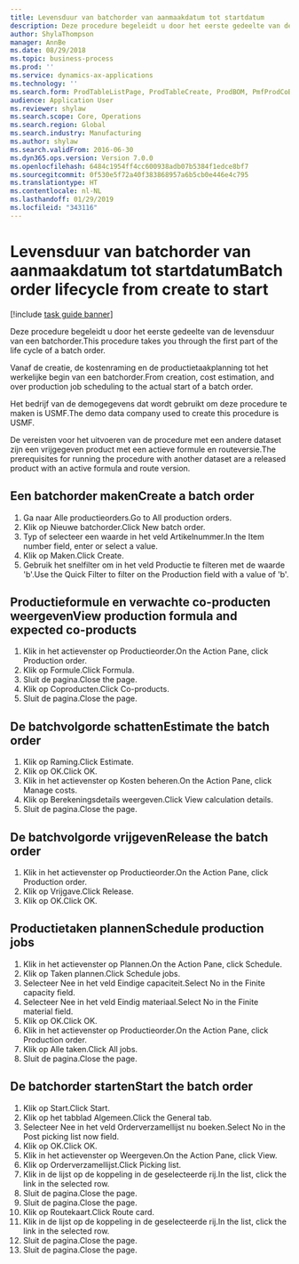 ```yaml
---
title: Levensduur van batchorder van aanmaakdatum tot startdatum
description: Deze procedure begeleidt u door het eerste gedeelte van de levensduur van een batchorder.
author: ShylaThompson
manager: AnnBe
ms.date: 08/29/2018
ms.topic: business-process
ms.prod: ''
ms.service: dynamics-ax-applications
ms.technology: ''
ms.search.form: ProdTableListPage, ProdTableCreate, ProdBOM, PmfProdCoBy, ProdParmCostEstimation, ProdCalcTrans, ProdParmRelease, ProdSchedule, ProdRouteJob, ProdParmStartUp, ProdJournalTransBOM, ProdJournalTransRoute
audience: Application User
ms.reviewer: shylaw
ms.search.scope: Core, Operations
ms.search.region: Global
ms.search.industry: Manufacturing
ms.author: shylaw
ms.search.validFrom: 2016-06-30
ms.dyn365.ops.version: Version 7.0.0
ms.openlocfilehash: 6484c1954ff4cc600938adb07b5384f1edce8bf7
ms.sourcegitcommit: 0f530e5f72a40f383868957a6b5cb0e446e4c795
ms.translationtype: HT
ms.contentlocale: nl-NL
ms.lasthandoff: 01/29/2019
ms.locfileid: "343116"
---
```

# <a name="batch-order-lifecycle-from-create-to-start"></a><span data-ttu-id="edef5-103">Levensduur van batchorder van aanmaakdatum tot startdatum</span><span class="sxs-lookup"><span data-stu-id="edef5-103">Batch order lifecycle from create to start</span></span>

[!include [task guide banner](../../includes/task-guide-banner.md)]

<span data-ttu-id="edef5-104">Deze procedure begeleidt u door het eerste gedeelte van de levensduur van een batchorder.</span><span class="sxs-lookup"><span data-stu-id="edef5-104">This procedure takes you through the first part of the life cycle of a batch order.</span></span>

<span data-ttu-id="edef5-105">Vanaf de creatie, de kostenraming en de productietaakplanning tot het werkelijke begin van een batchorder.</span><span class="sxs-lookup"><span data-stu-id="edef5-105">From creation, cost estimation, and over production job scheduling to the actual start of a batch order.</span></span>



<span data-ttu-id="edef5-106">Het bedrijf van de demogegevens dat wordt gebruikt om deze procedure te maken is USMF.</span><span class="sxs-lookup"><span data-stu-id="edef5-106">The demo data company used to create this procedure is USMF.</span></span> 



<span data-ttu-id="edef5-107">De vereisten voor het uitvoeren van de procedure met een andere dataset zijn een vrijgegeven product met een actieve formule en routeversie.</span><span class="sxs-lookup"><span data-stu-id="edef5-107">The prerequisites for running the procedure with another dataset are a released product with an active formula and route version.</span></span>


## <a name="create-a-batch-order"></a><span data-ttu-id="edef5-108">Een batchorder maken</span><span class="sxs-lookup"><span data-stu-id="edef5-108">Create a batch order</span></span>
1. <span data-ttu-id="edef5-109">Ga naar Alle productieorders.</span><span class="sxs-lookup"><span data-stu-id="edef5-109">Go to All production orders.</span></span>
2. <span data-ttu-id="edef5-110">Klik op Nieuwe batchorder.</span><span class="sxs-lookup"><span data-stu-id="edef5-110">Click New batch order.</span></span>
3. <span data-ttu-id="edef5-111">Typ of selecteer een waarde in het veld Artikelnummer.</span><span class="sxs-lookup"><span data-stu-id="edef5-111">In the Item number field, enter or select a value.</span></span>
4. <span data-ttu-id="edef5-112">Klik op Maken.</span><span class="sxs-lookup"><span data-stu-id="edef5-112">Click Create.</span></span>
5. <span data-ttu-id="edef5-113">Gebruik het snelfilter om in het veld Productie te filteren met de waarde 'b'.</span><span class="sxs-lookup"><span data-stu-id="edef5-113">Use the Quick Filter to filter on the Production field with a value of 'b'.</span></span>

## <a name="view-production-formula-and-expected-co-products"></a><span data-ttu-id="edef5-114">Productieformule en verwachte co-producten weergeven</span><span class="sxs-lookup"><span data-stu-id="edef5-114">View production formula and expected co-products</span></span>
1. <span data-ttu-id="edef5-115">Klik in het actievenster op Productieorder.</span><span class="sxs-lookup"><span data-stu-id="edef5-115">On the Action Pane, click Production order.</span></span>
2. <span data-ttu-id="edef5-116">Klik op Formule.</span><span class="sxs-lookup"><span data-stu-id="edef5-116">Click Formula.</span></span>
3. <span data-ttu-id="edef5-117">Sluit de pagina.</span><span class="sxs-lookup"><span data-stu-id="edef5-117">Close the page.</span></span>
4. <span data-ttu-id="edef5-118">Klik op Coproducten.</span><span class="sxs-lookup"><span data-stu-id="edef5-118">Click Co-products.</span></span>
5. <span data-ttu-id="edef5-119">Sluit de pagina.</span><span class="sxs-lookup"><span data-stu-id="edef5-119">Close the page.</span></span>

## <a name="estimate-the-batch-order"></a><span data-ttu-id="edef5-120">De batchvolgorde schatten</span><span class="sxs-lookup"><span data-stu-id="edef5-120">Estimate the batch order</span></span>
1. <span data-ttu-id="edef5-121">Klik op Raming.</span><span class="sxs-lookup"><span data-stu-id="edef5-121">Click Estimate.</span></span>
2. <span data-ttu-id="edef5-122">Klik op OK.</span><span class="sxs-lookup"><span data-stu-id="edef5-122">Click OK.</span></span>
3. <span data-ttu-id="edef5-123">Klik in het actievenster op Kosten beheren.</span><span class="sxs-lookup"><span data-stu-id="edef5-123">On the Action Pane, click Manage costs.</span></span>
4. <span data-ttu-id="edef5-124">Klik op Berekeningsdetails weergeven.</span><span class="sxs-lookup"><span data-stu-id="edef5-124">Click View calculation details.</span></span>
5. <span data-ttu-id="edef5-125">Sluit de pagina.</span><span class="sxs-lookup"><span data-stu-id="edef5-125">Close the page.</span></span>

## <a name="release-the-batch-order"></a><span data-ttu-id="edef5-126">De batchvolgorde vrijgeven</span><span class="sxs-lookup"><span data-stu-id="edef5-126">Release the batch order</span></span>
1. <span data-ttu-id="edef5-127">Klik in het actievenster op Productieorder.</span><span class="sxs-lookup"><span data-stu-id="edef5-127">On the Action Pane, click Production order.</span></span>
2. <span data-ttu-id="edef5-128">Klik op Vrijgave.</span><span class="sxs-lookup"><span data-stu-id="edef5-128">Click Release.</span></span>
3. <span data-ttu-id="edef5-129">Klik op OK.</span><span class="sxs-lookup"><span data-stu-id="edef5-129">Click OK.</span></span>

## <a name="schedule-production-jobs"></a><span data-ttu-id="edef5-130">Productietaken plannen</span><span class="sxs-lookup"><span data-stu-id="edef5-130">Schedule production jobs</span></span>
1. <span data-ttu-id="edef5-131">Klik in het actievenster op Plannen.</span><span class="sxs-lookup"><span data-stu-id="edef5-131">On the Action Pane, click Schedule.</span></span>
2. <span data-ttu-id="edef5-132">Klik op Taken plannen.</span><span class="sxs-lookup"><span data-stu-id="edef5-132">Click Schedule jobs.</span></span>
3. <span data-ttu-id="edef5-133">Selecteer Nee in het veld Eindige capaciteit.</span><span class="sxs-lookup"><span data-stu-id="edef5-133">Select No in the Finite capacity field.</span></span>
4. <span data-ttu-id="edef5-134">Selecteer Nee in het veld Eindig materiaal.</span><span class="sxs-lookup"><span data-stu-id="edef5-134">Select No in the Finite material field.</span></span>
5. <span data-ttu-id="edef5-135">Klik op OK.</span><span class="sxs-lookup"><span data-stu-id="edef5-135">Click OK.</span></span>
6. <span data-ttu-id="edef5-136">Klik in het actievenster op Productieorder.</span><span class="sxs-lookup"><span data-stu-id="edef5-136">On the Action Pane, click Production order.</span></span>
7. <span data-ttu-id="edef5-137">Klik op Alle taken.</span><span class="sxs-lookup"><span data-stu-id="edef5-137">Click All jobs.</span></span>
8. <span data-ttu-id="edef5-138">Sluit de pagina.</span><span class="sxs-lookup"><span data-stu-id="edef5-138">Close the page.</span></span>

## <a name="start-the-batch-order"></a><span data-ttu-id="edef5-139">De batchorder starten</span><span class="sxs-lookup"><span data-stu-id="edef5-139">Start the batch order</span></span>
1. <span data-ttu-id="edef5-140">Klik op Start.</span><span class="sxs-lookup"><span data-stu-id="edef5-140">Click Start.</span></span>
2. <span data-ttu-id="edef5-141">Klik op het tabblad Algemeen.</span><span class="sxs-lookup"><span data-stu-id="edef5-141">Click the General tab.</span></span>
3. <span data-ttu-id="edef5-142">Selecteer Nee in het veld Orderverzamellijst nu boeken.</span><span class="sxs-lookup"><span data-stu-id="edef5-142">Select No in the Post picking list now field.</span></span>
4. <span data-ttu-id="edef5-143">Klik op OK.</span><span class="sxs-lookup"><span data-stu-id="edef5-143">Click OK.</span></span>
5. <span data-ttu-id="edef5-144">Klik in het actievenster op Weergeven.</span><span class="sxs-lookup"><span data-stu-id="edef5-144">On the Action Pane, click View.</span></span>
6. <span data-ttu-id="edef5-145">Klik op Orderverzamellijst.</span><span class="sxs-lookup"><span data-stu-id="edef5-145">Click Picking list.</span></span>
7. <span data-ttu-id="edef5-146">Klik in de lijst op de koppeling in de geselecteerde rij.</span><span class="sxs-lookup"><span data-stu-id="edef5-146">In the list, click the link in the selected row.</span></span>
8. <span data-ttu-id="edef5-147">Sluit de pagina.</span><span class="sxs-lookup"><span data-stu-id="edef5-147">Close the page.</span></span>
9. <span data-ttu-id="edef5-148">Sluit de pagina.</span><span class="sxs-lookup"><span data-stu-id="edef5-148">Close the page.</span></span>
10. <span data-ttu-id="edef5-149">Klik op Routekaart.</span><span class="sxs-lookup"><span data-stu-id="edef5-149">Click Route card.</span></span>
11. <span data-ttu-id="edef5-150">Klik in de lijst op de koppeling in de geselecteerde rij.</span><span class="sxs-lookup"><span data-stu-id="edef5-150">In the list, click the link in the selected row.</span></span>
12. <span data-ttu-id="edef5-151">Sluit de pagina.</span><span class="sxs-lookup"><span data-stu-id="edef5-151">Close the page.</span></span>
13. <span data-ttu-id="edef5-152">Sluit de pagina.</span><span class="sxs-lookup"><span data-stu-id="edef5-152">Close the page.</span></span>

